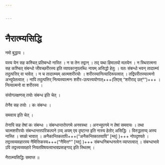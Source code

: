 ```yaml
---


---
```

# नैरात्म्यसिद्धि

नमो बुद्धाय ।

यस्य येन सह कश्चित् प्रतिबन्धो नास्ति । न स तेन तद्वान् । तद् यथा हिमालयो मलयेन । न स्थिरात्मना सह कश्चित् संबन्धो जीवच्छरीरस्य इति व्यापकानुपलब्धिः नायम् असिद्धो हेतुः । यतः संबन्धो भवन् तादात्म्यं तदुत्पत्तिर् वा भावेत् । न च तादात्म्यम् आत्मशरीरयोः । शरीरस्यानित्यादिरूपत्वात् । तद्विपरीतस्यात्मनो अभ्युपेतत्वात् । नापि तदुत्पत्तिर् नित्यस्यात्मनः शरीर-उत्पत्त्ययोगात्+++(लिएस् “शरीराद् उत्°”)+++ । नित्यात्मनो वा शरीरस्य ।

संयोगलक्षणस् तयोः संबन्ध इति चेत् ।

तेनैव सह तयोः । कः संबन्धः ।

समवाय इति चेत् ।

तेनापि सह तेषां कः संबन्धः । संबन्धान्तरोपगमे अनवस्था । अनभ्युपगमे न तेषां समवायः । तथा चात्मशरीरयोः संबन्धान्तरपरिकल्पने ऽप्य् अयम् एव दृष्टान्त इति नास्य हेतोर् असिद्धिः । विरुद्धताप्य् अस्य नास्ति । सपक्षे भावात् । अनैकान्तिकतापि+++(“अनैकन्तिकातयापि”  \[म्स्\] )+++ नोपदृश्यते । तद्वत्त्वव्यवहारस्य नैमित्तिकस्य+++(“नैमित्त°”  \[म्स्\] )+++ संबन्धनिबन्धनत्वेन व्याप्तत्वात् । संबन्धाभावे ऽपि तद्वत्त्वव्यवहारे नियतविषयत्वाभावप्रसङ्गाद् इति स्थितम् ।

नैरात्म्यसिद्धिः समाप्त ॥
